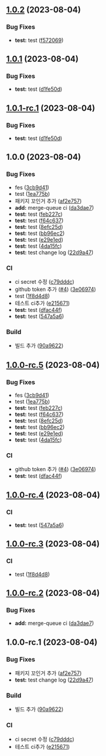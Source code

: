 ## [1.0.2](https://github.com/We-Gather/merge-queue-test/compare/v1.0.1...v1.0.2) (2023-08-04)


### Bug Fixes

* **test:** test ([f572069](https://github.com/We-Gather/merge-queue-test/commit/f5720691338993f5490c17cb19bb0ce53055d73f))

## [1.0.1](https://github.com/We-Gather/merge-queue-test/compare/v1.0.0...v1.0.1) (2023-08-04)


### Bug Fixes

* **test:** test ([d1fe50d](https://github.com/We-Gather/merge-queue-test/commit/d1fe50d25b41049be8cccac41ddf1eb35317acac))

## [1.0.1-rc.1](https://github.com/We-Gather/merge-queue-test/compare/v1.0.0...v1.0.1-rc.1) (2023-08-04)


### Bug Fixes

* **test:** test ([d1fe50d](https://github.com/We-Gather/merge-queue-test/commit/d1fe50d25b41049be8cccac41ddf1eb35317acac))

## 1.0.0 (2023-08-04)


### Bug Fixes

* fes ([3cb9d41](https://github.com/We-Gather/merge-queue-test/commit/3cb9d4158dde0a7f08c30e0dc3fc38994e23e217))
* test ([1ea775b](https://github.com/We-Gather/merge-queue-test/commit/1ea775b7350cf04aa82d40a8285b143410fd639c))
* 패키지 꼬인거 추가 ([af2e757](https://github.com/We-Gather/merge-queue-test/commit/af2e75742c07600de8a09ae49ef946efcdd22e0e))
* **add:** merge-queue ci ([da3dae7](https://github.com/We-Gather/merge-queue-test/commit/da3dae7a98b1598312d1d2c850baa72db2e46eeb))
* **test:** test ([feb227c](https://github.com/We-Gather/merge-queue-test/commit/feb227c9a52943ac3778f949a8526ac5b0bf998a))
* **test:** test ([f64c637](https://github.com/We-Gather/merge-queue-test/commit/f64c63705e9e6b311684bcc166d43e1c85422105))
* **test:** test ([8efc25d](https://github.com/We-Gather/merge-queue-test/commit/8efc25d09854307f7e3e848177f034b24fd0b01b))
* **test:** test ([bb96ec2](https://github.com/We-Gather/merge-queue-test/commit/bb96ec2319d7798abc2a64d5ac292305b2218225))
* **test:** test ([e29e1ed](https://github.com/We-Gather/merge-queue-test/commit/e29e1ed1cedb1caf8c7dd61a949a3c00c66088b4))
* **test:** test ([4da15fc](https://github.com/We-Gather/merge-queue-test/commit/4da15fc402d63871e7adb65210de8803051e2879))
* **test:** test change log ([22d9a47](https://github.com/We-Gather/merge-queue-test/commit/22d9a47eef32880a43c7c335c92139ee3eb65bd3))


### CI

* ci secret 수정 ([c79dddc](https://github.com/We-Gather/merge-queue-test/commit/c79dddc28ea9e8fb78dde429c320b730085023d5))
* github token 추가 ([#4](https://github.com/We-Gather/merge-queue-test/issues/4)) ([3e06974](https://github.com/We-Gather/merge-queue-test/commit/3e06974d02745e0a9b2f0727d3427675667841a2))
* test ([1f8d4d8](https://github.com/We-Gather/merge-queue-test/commit/1f8d4d836db63fe23ffd5ed3475c20eea7f5afc8))
* 테스트 ci추가 ([e215671](https://github.com/We-Gather/merge-queue-test/commit/e215671e99a0e7f282ac4a18bad54fe33bb41169))
* **test:** test ([dfac44f](https://github.com/We-Gather/merge-queue-test/commit/dfac44ff09e307cd7b0fb3be8dcb121a7f419031))
* **test:** test ([547a5a6](https://github.com/We-Gather/merge-queue-test/commit/547a5a6ced873d3d60ec744dfce1692605284827))


### Build

* 빌드 추가 ([90a9622](https://github.com/We-Gather/merge-queue-test/commit/90a96225752de682cfb4b1a03f5204d259ffc61f))

## [1.0.0-rc.5](https://github.com/We-Gather/merge-queue-test/compare/v1.0.0-rc.4...v1.0.0-rc.5) (2023-08-04)


### Bug Fixes

* fes ([3cb9d41](https://github.com/We-Gather/merge-queue-test/commit/3cb9d4158dde0a7f08c30e0dc3fc38994e23e217))
* test ([1ea775b](https://github.com/We-Gather/merge-queue-test/commit/1ea775b7350cf04aa82d40a8285b143410fd639c))
* **test:** test ([feb227c](https://github.com/We-Gather/merge-queue-test/commit/feb227c9a52943ac3778f949a8526ac5b0bf998a))
* **test:** test ([f64c637](https://github.com/We-Gather/merge-queue-test/commit/f64c63705e9e6b311684bcc166d43e1c85422105))
* **test:** test ([8efc25d](https://github.com/We-Gather/merge-queue-test/commit/8efc25d09854307f7e3e848177f034b24fd0b01b))
* **test:** test ([bb96ec2](https://github.com/We-Gather/merge-queue-test/commit/bb96ec2319d7798abc2a64d5ac292305b2218225))
* **test:** test ([e29e1ed](https://github.com/We-Gather/merge-queue-test/commit/e29e1ed1cedb1caf8c7dd61a949a3c00c66088b4))
* **test:** test ([4da15fc](https://github.com/We-Gather/merge-queue-test/commit/4da15fc402d63871e7adb65210de8803051e2879))


### CI

* github token 추가 ([#4](https://github.com/We-Gather/merge-queue-test/issues/4)) ([3e06974](https://github.com/We-Gather/merge-queue-test/commit/3e06974d02745e0a9b2f0727d3427675667841a2))
* **test:** test ([dfac44f](https://github.com/We-Gather/merge-queue-test/commit/dfac44ff09e307cd7b0fb3be8dcb121a7f419031))

## [1.0.0-rc.4](https://github.com/We-Gather/merge-queue-test/compare/v1.0.0-rc.3...v1.0.0-rc.4) (2023-08-04)


### CI

* **test:** test ([547a5a6](https://github.com/We-Gather/merge-queue-test/commit/547a5a6ced873d3d60ec744dfce1692605284827))

## [1.0.0-rc.3](https://github.com/We-Gather/merge-queue-test/compare/v1.0.0-rc.2...v1.0.0-rc.3) (2023-08-04)


### CI

* test ([1f8d4d8](https://github.com/We-Gather/merge-queue-test/commit/1f8d4d836db63fe23ffd5ed3475c20eea7f5afc8))

## [1.0.0-rc.2](https://github.com/We-Gather/merge-queue-test/compare/v1.0.0-rc.1...v1.0.0-rc.2) (2023-08-04)


### Bug Fixes

* **add:** merge-queue ci ([da3dae7](https://github.com/We-Gather/merge-queue-test/commit/da3dae7a98b1598312d1d2c850baa72db2e46eeb))

## 1.0.0-rc.1 (2023-08-04)


### Bug Fixes

* 패키지 꼬인거 추가 ([af2e757](https://github.com/We-Gather/merge-queue-test/commit/af2e75742c07600de8a09ae49ef946efcdd22e0e))
* **test:** test change log ([22d9a47](https://github.com/We-Gather/merge-queue-test/commit/22d9a47eef32880a43c7c335c92139ee3eb65bd3))


### Build

* 빌드 추가 ([90a9622](https://github.com/We-Gather/merge-queue-test/commit/90a96225752de682cfb4b1a03f5204d259ffc61f))


### CI

* ci secret 수정 ([c79dddc](https://github.com/We-Gather/merge-queue-test/commit/c79dddc28ea9e8fb78dde429c320b730085023d5))
* 테스트 ci추가 ([e215671](https://github.com/We-Gather/merge-queue-test/commit/e215671e99a0e7f282ac4a18bad54fe33bb41169))
